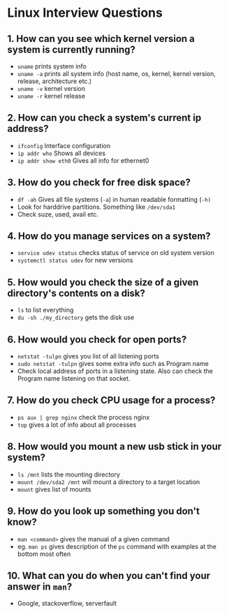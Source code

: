 # Linux Interview Questions

## 1. How can you see which kernel version a system is currently running?
- `uname` prints system info
- `uname -a` prints all system info (host name, os, kernel, kernel version, release, architecture etc.)
- `uname -v` kernel version
- `uname -r` kernel release

## 2. How can you check a system's current ip address?
- `ifconfig` Interface configuration
- `ip addr who` Shows all devices
- `ip addr show eth0` Gives all info for ethernet0

## 3. How do you check for free disk space?
- `df -ah` Gives all file systems (`-a`) in human readable formatting (`-h)`
- Look for harddrive partitions. Something like `/dev/sda1`
- Check suze, used, avail etc.

## 4. How do you manage services on a system?
- `service udev status` checks status of service on old system version
- `systemctl status udev` for new versions

## 5. How would you check the size of a given directory's contents on a disk?
- `ls` to list everything
- `du -sh ./my_directory` gets the disk use

## 6. How would you check for open ports?
- `netstat -tulpn` gives you list of all listening ports
- `sudo netstat -tulpn` gives some extra info such as Program name
- Check local address of ports in a listening state. Also can check the Program name listening on that socket.

## 7. How do you check CPU usage for a process?
- `ps aux | grep nginx` check the process nginx
- `top` gives a lot of info about all processes

## 8. How would you mount a new usb stick in your system?
- `ls /mnt` lists the mounting directory
- `mount /dev/sda2 /mnt` will mount a directory to a target location
- `mount` gives list of mounts

## 9. How do you look up something you don't know?
- `man <command>` gives the manual of a given command
- eg. `man ps` gives description of the `ps` command with examples at the bottom most often

## 10. What can you do when you can't find your answer in `man`?
- Google, stackoverflow, serverfault